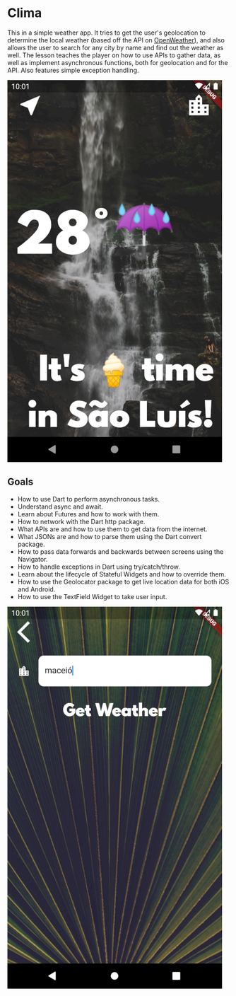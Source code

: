 # Clima

This in a simple weather app. It tries to get the user's geolocation to determine the local weather (based off the API on [OpenWeather](https://openweathermap.org/api)), and also allows the user to search for any city by name and find out the weather as well. The lesson teaches the player on how to use APIs to gather data, as well as implement asynchronous functions, both for geolocation and for the API. Also features simple exception handling. 

![Clima Screenshot 1](/resources/clima_1.png)

## Goals

- How to use Dart to perform asynchronous tasks.
- Understand async and await.
- Learn about Futures and how to work with them.
- How to network with the Dart http package.
- What APIs are and how to use them to get data from the internet.
- What JSONs are and how to parse them using the Dart convert package.
- How to pass data forwards and backwards between screens using the Navigator.
- How to handle exceptions in Dart using try/catch/throw.
- Learn about the lifecycle of Stateful Widgets and how to override them.
- How to use the Geolocator package to get live location data for both iOS and Android.
- How to use the TextField Widget to take user input.

![Clima Screenshot 2](/resources/clima_2.png)
